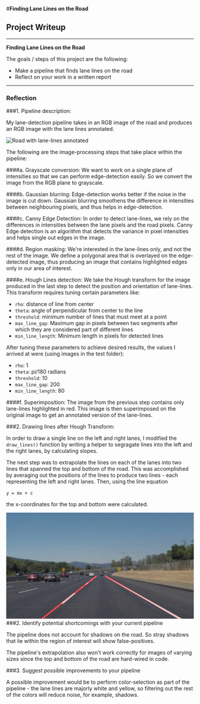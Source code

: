 #**Finding Lane Lines on the Road**

## Project Writeup

---

**Finding Lane Lines on the Road**

The goals / steps of this project are the following:
* Make a pipeline that finds lane lines on the road
* Reflect on your work in a written report


[//]: # (Image References)

[original]: ./test_images/solidWhiteCurve.jpg
[annotated]: ./line-segments-example.jpg "Annotated Segments"
[extrapolated]: ./test_images/solidWhiteCurve_processed.jpg

---

### Reflection

###1. Pipeline description:

My lane-detection pipeline takes in an RGB image of the road and produces an RGB
image with the lane lines annotated.

![Road with lane-lines annotated][annotated]

 The following are the image-processing
steps that take place within the pipeline:

####a. Grayscale conversion:
We want to work on a single plane of intensities so that we can
perform edge-detection easily. So we convert the image from the
RGB plane to grayscale.

####b. Gaussian blurring:
Edge-detection works better if the noise in the image is cut
down. Gaussian blurring smoothens the difference in intensities
between neighbouring pixels, and thus helps in edge-detection.

####c. Canny Edge Detection:
In order to detect lane-lines, we rely on the differences in
intensities between the lane pixels and the road pixels.
Canny Edge detection is an algorithm that detects the variance
in pixel intensities and helps single out edges in the image.

####d. Region masking:
We're interested in the lane-lines only, and not the rest of
the image. We define a polygonal area that is overlayed on the
edge-detected image, thus producing an image that contains
highlighted edges only in our area of interest.

####e. Hough Lines detection:
We take the Hough transform for the image produced in the last
step to detect the position and orientation of lane-lines. This
transform requires tuning certain parameters like:
- `rho`: distance of line from center
- `theta`: angle of perpendicular from center to the line
- `threshold`: minimum number of lines that must meet at a point
- `max_line_gap`: Maximum gap in pixels between two segments
	after which they are considered part of different lines
- `min_line_length`: Minimum length in pixels for detected lines

After tuning these parameters to achieve desired results, the
values I arrived at were (using images in the test folder):
- `rho`: 1
- `theta`: pi/180 radians
- `threshold`: 10
- `max_line_gap`: 200
- `min_line_length`: 80

####f. Superimposition:
The image from the previous step contains only lane-lines
highlighted in red. This image is then superimposed on the
original image to get an annotated version of the lane-lines.

###2. Drawing lines after Hough Transform:

In order to draw a single line on the left and right lanes, I modified the
`draw_lines()` function by writing a helper to segragate lines into the left
and the right lanes, by calculating slopes.

The next step was to extrapolate
the lines on each of the lanes into two lines that spanned the top and
bottom of the road. This was accomplished by averaging out the positions of
the lines to produce two lines - each representing the left and right lanes.
Then, using the line equation

	y = mx + c

the x-coordinates for the top and bottom were calculated.

![Road with lane-lanes extrapolated][extrapolated]
###2. Identify potential shortcomings with your current pipeline

The pipeline does not account for shadows on the road. So stray shadows that
lie within the region of interest will show false-positives.

The pipeline's extrapolation also won't work correctly for images of varying
sizes since the top and bottom of the road are hard-wired in code.


###3. Suggest possible improvements to your pipeline

A possible improvement would be to perform color-selection as part of the
pipeline - the lane lines are majorly white and yellow, so filtering out
the rest of the colors will reduce noise, for example, shadows.
